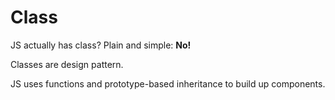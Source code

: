 # Class

JS actually has class? Plain and simple: **No!**

Classes are design pattern.

JS uses functions and prototype-based inheritance to build up components.